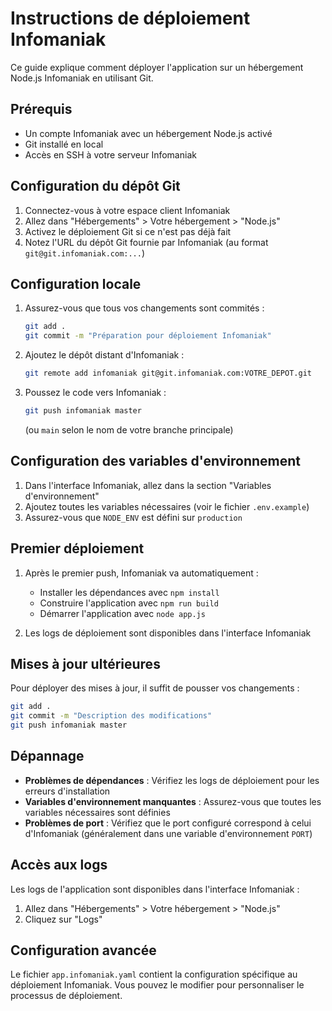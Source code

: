 # Instructions de déploiement Infomaniak

Ce guide explique comment déployer l'application sur un hébergement Node.js Infomaniak en utilisant Git.

## Prérequis

- Un compte Infomaniak avec un hébergement Node.js activé
- Git installé en local
- Accès en SSH à votre serveur Infomaniak

## Configuration du dépôt Git

1. Connectez-vous à votre espace client Infomaniak
2. Allez dans "Hébergements" > Votre hébergement > "Node.js"
3. Activez le déploiement Git si ce n'est pas déjà fait
4. Notez l'URL du dépôt Git fournie par Infomaniak (au format `git@git.infomaniak.com:...`)

## Configuration locale

1. Assurez-vous que tous vos changements sont commités :
   ```bash
   git add .
   git commit -m "Préparation pour déploiement Infomaniak"
   ```

2. Ajoutez le dépôt distant d'Infomaniak :
   ```bash
   git remote add infomaniak git@git.infomaniak.com:VOTRE_DEPOT.git
   ```

3. Poussez le code vers Infomaniak :
   ```bash
   git push infomaniak master
   ```
   (ou `main` selon le nom de votre branche principale)

## Configuration des variables d'environnement

1. Dans l'interface Infomaniak, allez dans la section "Variables d'environnement"
2. Ajoutez toutes les variables nécessaires (voir le fichier `.env.example`)
3. Assurez-vous que `NODE_ENV` est défini sur `production`

## Premier déploiement

1. Après le premier push, Infomaniak va automatiquement :
   - Installer les dépendances avec `npm install`
   - Construire l'application avec `npm run build`
   - Démarrer l'application avec `node app.js`

2. Les logs de déploiement sont disponibles dans l'interface Infomaniak

## Mises à jour ultérieures

Pour déployer des mises à jour, il suffit de pousser vos changements :

```bash
git add .
git commit -m "Description des modifications"
git push infomaniak master
```

## Dépannage

- **Problèmes de dépendances** : Vérifiez les logs de déploiement pour les erreurs d'installation
- **Variables d'environnement manquantes** : Assurez-vous que toutes les variables nécessaires sont définies
- **Problèmes de port** : Vérifiez que le port configuré correspond à celui d'Infomaniak (généralement dans une variable d'environnement `PORT`)

## Accès aux logs

Les logs de l'application sont disponibles dans l'interface Infomaniak :
1. Allez dans "Hébergements" > Votre hébergement > "Node.js"
2. Cliquez sur "Logs"

## Configuration avancée

Le fichier `app.infomaniak.yaml` contient la configuration spécifique au déploiement Infomaniak. Vous pouvez le modifier pour personnaliser le processus de déploiement.
